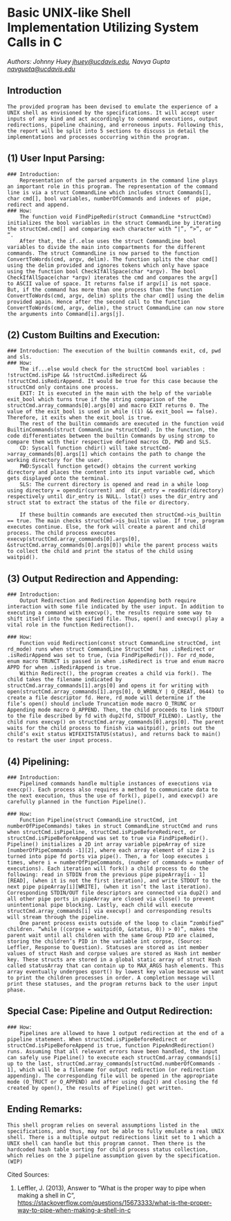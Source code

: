 # Basic UNIX-like Shell Implementation Utilizing System Calls in C
*Authors: Johnny Huey <jhuey@ucdavis.edu>, Navya Gupta <navgupta@ucdavis.edu>* 

## Introduction
    The provided program has been devised to emulate the experience of a UNIX shell as envisioned by the specifications. It will accept user inputs of any kind and act accordingly to command executions, output redirections, pipeline chaining, and erroneous inputs. Following this, the report will be split into 5 sections to discuss in detail the implementations and processes occurring within the program.

## (1) User Input Parsing: 
    ### Introduction: 
        Representation of the parsed arguments in the command line plays an important role in this program. The representation of the command line is via a struct CommandLine which includes struct Commands[], char cmd[], bool variables, numberOfCommands and indexes of  pipe, redirect and append.  
    ### How: 
        The function void FindPipeRedir(struct CommandLine *structCmd) initializes the bool variables in the struct CommandLine by iterating the structCmd.cmd[] and comparing each character with “|”, “>”, or “ ”. 
        After that, the if..else uses the struct CommandLine bool variables to divide the main into compartments for the different commands. The struct CommandLine is now parsed to the function ConvertToWords(cmd, argv, delim). The function splits the char cmd[] using the delim provided and ignores tokens which only have space using the function bool CheckIfAllSpace(char *argv). The bool CheckIfAllSpace(char *argv) iterates the cmd and compares the argv[] to ASCII value of space. It returns false if argv[i] is not space. But, if the command has more than one process than the function ConvertToWords(cmd, argv, delim) splits the char cmd[] using the delim provided again. Hence after the second call to the function ConvertToWords(cmd, argv, delim), the struct CommandLine can now store the arguments into Command[i].args[j].  

## (2) Custom Builtins and Execution:  
    ### Introduction: The execution of the builtin commands exit, cd, pwd and sls.
    ### How:
        The if...else would check for the structCmd bool variables : !structCmd.isPipe && !structCmd.isRedirect && !structCmd.isRedirAppend. It would be true for this case because the structCmd only contains one process. 
        EXIT: It is executed in the main with the help of the variable exit_bool which turns true if the string comparison of the structCmd.array_commands[0].args[0] and macro EXIT returns 0. The value of the exit_bool is used in while ((1) && exit_bool == false). Therefore, it exits when the exit_bool is true. 
        The rest of the builtin commands are executed in the function void BuiltinCommands(struct CommandLine *structCmd). In the function, the code differentiates between the builtin Commands by using strcmp to compare them with their respective defined macros CD, PWD and SLS. 
        CD: Syscall function chdir() will take structCmd->array_commands[0].args[1] which contains the path to change the working directory for the user. 
        PWD:Syscall function getcwd() obtains the current working directory and places the content into its input variable cwd, which gets displayed onto the terminal.
        SLS: The current directory is opened and read in a while loop using directory = opendir(current) and  dir_entry = readdir(directory) respectively until dir_entry is NULL. lstat() uses the dir_entry and struct stat to extract the status of the file or directory. 

        If these builtin commands are executed then structCmd->is_builtin == true. The main checks structCmd->is_builtin value. If true, program executes continue. Else, the fork will create a parent and child process. The child process executes execvp(structCmd.array_commands[0].args[0], &structCmd.array_commands[0].args[0]) while the parent process waits to collect the child and print the status of the child using waitpid(). 

## (3) Output Redirection and Appending:
	### Introduction:
	    Output Redirection and Redirection Appending both require interaction with some file indicated by the user input. In addition to executing a command with execvp(), the results require some way to shift itself into the specified file. Thus, open() and execvp() play a vital role in the function Redirection(). 

	### How:
        Function void Redirection(const struct CommandLine structCmd, int rd_mode) runs when struct CommandLine StructCmd  has .isRedirect or .isRedirAppend was set to true, (via FindPipeRedir()). For rd_mode, enum macro TRUNCT is passed in when .isRedirect is true and enum macro APPD for when .isRedirAppend is true. 
        Within Redirect(), the program creates a child via fork(). The child takes the filename indicated by structCmd.array_commands[1].args[0] and opens it for writing with open(structCmd.array_commands[1].args[0], O_WRONLY | O_CREAT, 0644) to create a file descriptor fd. Here, rd_mode will determine if the file’s open() should include Truncation mode macro O_TRUNC or Appending mode macro O_APPEND. Then, the child proceeds to link STDOUT to the file described by fd with dup2(fd, STDOUT_FILENO). Lastly, the child runs execvp() on structCmd.array_commands[0].args[0]. The parent waits for the child process to finish via waitpid(), prints out the child’s exit status WIFEXITSTATUS(status), and returns back to main() to restart the user input process. 


## (4) Pipelining:
    ### Introduction:
        Pipelined commands handle multiple instances of executions via execcp(). Each process also requires a method to communicate data to the next execution, thus the use of fork(), pipe(), and execvp() are carefully planned in the function Pipeline(). 

    ### How:
        Function Pipeline(struct CommandLine structCmd, int numberOfPipeCommands) takes in struct CommandLine structCmd and runs when structCmd.isPipeline, structCmd.isPipeBeforeRedirect, or structCmd.isPipeBeforeAppend was set to true via FindPipeRedir(). Pipeline() initializes a 2D int array variable pipeArray of size [numberOfPipeCommands -1][2], where each array element of size 2 is turned into pipe fd ports via pipe(). Then, a for loop executes i times, where i = numberOfPipeCommands, (number of commands = number of executions). Each iteration will fork() a child process to do the following: read in STDIN from the previous pipe pipeArray[i - 1][READ], (when it is not the first iteration), and write STDOUT to the next pipe pipeArray[i][WRITE], (when it isn’t the last iteration). Corresponding STDIN/OUT file descriptors are connected via dup2() and all other pipe ports in pipeArray are closed via close() to prevent unintentional pipe blocking. Lastly, each child will execute structCmd.array_commands[i] via execvp() and corresponding results will stream through the pipeline.
        One parent process exists outside of the loop to claim “zombified” children. “while ((corpse = waitpid(0, &status, 0)) > 0)”, makes the parent wait until all children with the same Group PID are claimed, storing the children’s PID in the variable int corpse, (Source: Leffler, Response to Question). Statuses are stored as int member values of struct Hash and corpse values are stored as Hash int member key. These structs are stored in a global static array of struct Hash called statusArray that can contain up to MAX_ARGS hash elements. This array eventually undergoes qsort() by lowest key value because we want to print the children processes in order. A completion message will print these statuses, and the program returns back to the user input phase.

## Special Case: Pipeline and Output Redirection:
	### How:
        Pipelines are allowed to have 1 output redirection at the end of a pipeline statement. When structCmd.isPipeBeforeRedirect or structCmd.isPipeBeforeAppend is true, function PipeAndRedirection() runs. Assuming that all relevant errors have been handled, the input can safely use Pipeline() to execute each structCmd.array_commands[i] up to the last, structCmd.array_commands[structCmd.numberOfCommands - 1], which will be a filename for output redirection (or redirection appending). The corresponding file will be opened in the appropriate mode (O_TRUCT or O_APPEND) and after using dup2() and closing the fd created by open(), the results of Pipeline() get written.  

## Ending Remarks:
	This shell program relies on several assumptions listed in the specifications, and thus, may not be able to fully emulate a real UNIX shell. There is a multiple output redirections limit set to 1 which a UNIX shell can handle but this program cannot. Then there is the hardcoded hash table sorting for child process status collection, which relies on the 3 pipeline assumption given by the specification. (WIP)


Cited Sources:
1. Leffler, J. (2013), Answer to “What is the proper way to pipe when making a shell in C”, https://stackoverflow.com/questions/15673333/what-is-the-proper-way-to-pipe-when-making-a-shell-in-c
